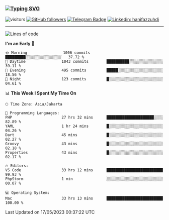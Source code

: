 ### [![Typing SVG](https://readme-typing-svg.herokuapp.com?font=lato&size=22&lines=Hi+There+👋)](https://git.io/typing-svg) 

![visitors](https://visitor-badge.glitch.me/badge?page_id=hanifazzuhdi.hanifazzuhdi)
[![GitHub followers](https://img.shields.io/github/followers/hanifazzuhdi?label=Follow&style=social)](https://github.com/hanifazzuhdi/?tab=follow) 
[![Telegram Badge](https://img.shields.io/badge/-hanif0198-blue?style=social&logo=telegram&link=https://www.t.me/hanif0198/)](https://www.t.me/hanif0198/) 
[![Linkedin: hanifazzuhdi](https://img.shields.io/badge/-hanifazzuhdi-blue?style=flat-square&logo=Linkedin&logoColor=white&link=https://www.linkedin.com/in/hanif-az-zuhdi-69688019b/)](https://www.linkedin.com/in/hanif-az-zuhdi-69688019b/) 

<hr/>

<!--START_SECTION:waka-->
![Lines of code](https://img.shields.io/badge/From%20Hello%20World%20I%27ve%20Written-18.8%20million%20lines%20of%20code-blue)

**I'm an Early 🐤** 

```text
🌞 Morning                1006 commits        █████████░░░░░░░░░░░░░░░░   37.72 % 
🌆 Daytime                1043 commits        ██████████░░░░░░░░░░░░░░░   39.11 % 
🌃 Evening                495 commits         █████░░░░░░░░░░░░░░░░░░░░   18.56 % 
🌙 Night                  123 commits         █░░░░░░░░░░░░░░░░░░░░░░░░   04.61 % 
```


📊 **This Week I Spent My Time On** 

```text
🕑︎ Time Zone: Asia/Jakarta

💬 Programming Languages: 
PHP                      27 hrs 32 mins      █████████████████████░░░░   82.89 % 
YAML                     1 hr 24 mins        █░░░░░░░░░░░░░░░░░░░░░░░░   04.26 % 
Dart                     45 mins             █░░░░░░░░░░░░░░░░░░░░░░░░   02.27 % 
Groovy                   43 mins             █░░░░░░░░░░░░░░░░░░░░░░░░   02.18 % 
Properties               43 mins             █░░░░░░░░░░░░░░░░░░░░░░░░   02.17 % 

🔥 Editors: 
VS Code                  33 hrs 12 mins      █████████████████████████   99.93 % 
PhpStorm                 1 min               ░░░░░░░░░░░░░░░░░░░░░░░░░   00.07 % 

💻 Operating System: 
Mac                      33 hrs 13 mins      █████████████████████████   100.00 % 
```


 Last Updated on 17/05/2023 00:37:22 UTC
<!--END_SECTION:waka-->
